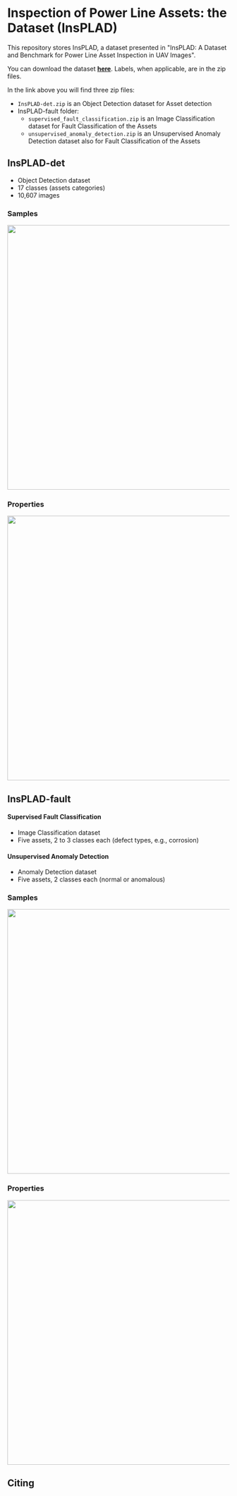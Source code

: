 # Inspection of Power Line Assets: the Dataset (InsPLAD) 

This repository stores InsPLAD, a dataset presented in "InsPLAD: A Dataset and Benchmark for Power Line Asset Inspection in UAV Images".

You can download the dataset [**here**](https://drive.google.com/drive/folders/1psHiRyl7501YolnCcB8k55rTuAUcR9Ak?usp=sharing). Labels, when applicable, are in the zip files.

In the link above you will find three zip files:

- ```InsPLAD-det.zip``` is an Object Detection dataset for Asset detection
- InsPLAD-fault folder:
  - ```supervised_fault_classification.zip``` is an Image Classification dataset for Fault Classification of the Assets
  - ```unsupervised_anomaly_detection.zip``` is an Unsupervised Anomaly Detection dataset also for Fault Classification of the Assets
  
## InsPLAD-det

- Object Detection dataset
- 17 classes (assets categories)
- 10,607 images

### Samples

<img src="https://i.imgur.com/s0ofrRH.png" width="600">

### Properties

<img src="https://i.imgur.com/PEAjChU.png" width="600">

<!--
#### Benchmark

<img src="https://i.imgur.com/UxyGAqg.png" width="600"> 
-->

## InsPLAD-fault

#### Supervised Fault Classification
- Image Classification dataset
- Five assets, 2 to 3 classes each (defect types, e.g., corrosion)

<!--
#### Benchmark

<img src="https://i.imgur.com/HkRHjJD.png" width="600">
-->

#### Unsupervised Anomaly Detection
- Anomaly Detection dataset
- Five assets, 2 classes each (normal or anomalous)  

<!--
#### Benchmark

<img src="https://i.imgur.com/GaKzagk.png" width="600">
-->

### Samples

<img src="https://i.imgur.com/miLnAKH.png" width="600">

### Properties

<img src="https://i.imgur.com/fz5sAsI.png" width="600">

## Citing

```

```
